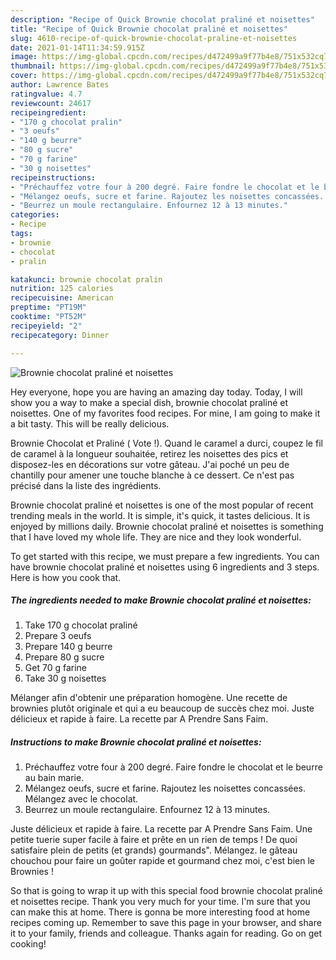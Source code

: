 ```yaml
---
description: "Recipe of Quick Brownie chocolat praliné et noisettes"
title: "Recipe of Quick Brownie chocolat praliné et noisettes"
slug: 4610-recipe-of-quick-brownie-chocolat-praline-et-noisettes
date: 2021-01-14T11:34:59.915Z
image: https://img-global.cpcdn.com/recipes/d472499a9f77b4e8/751x532cq70/brownie-chocolat-praline-et-noisettes-photo-principale-de-la-recette.jpg
thumbnail: https://img-global.cpcdn.com/recipes/d472499a9f77b4e8/751x532cq70/brownie-chocolat-praline-et-noisettes-photo-principale-de-la-recette.jpg
cover: https://img-global.cpcdn.com/recipes/d472499a9f77b4e8/751x532cq70/brownie-chocolat-praline-et-noisettes-photo-principale-de-la-recette.jpg
author: Lawrence Bates
ratingvalue: 4.7
reviewcount: 24617
recipeingredient:
- "170 g chocolat pralin"
- "3 oeufs"
- "140 g beurre"
- "80 g sucre"
- "70 g farine"
- "30 g noisettes"
recipeinstructions:
- "Préchauffez votre four à 200 degré. Faire fondre le chocolat et le beurre au bain marie."
- "Mélangez oeufs, sucre et farine. Rajoutez les noisettes concassées. Mélangez avec le chocolat."
- "Beurrez un moule rectangulaire. Enfournez 12 à 13 minutes."
categories:
- Recipe
tags:
- brownie
- chocolat
- pralin

katakunci: brownie chocolat pralin 
nutrition: 125 calories
recipecuisine: American
preptime: "PT19M"
cooktime: "PT52M"
recipeyield: "2"
recipecategory: Dinner

---
```



![Brownie chocolat praliné et noisettes](https://img-global.cpcdn.com/recipes/d472499a9f77b4e8/751x532cq70/brownie-chocolat-praline-et-noisettes-photo-principale-de-la-recette.jpg)

Hey everyone, hope you are having an amazing day today. Today, I will show you a way to make a special dish, brownie chocolat praliné et noisettes. One of my favorites food recipes. For mine, I am going to make it a bit tasty. This will be really delicious.

Brownie Chocolat et Praliné ( Vote !). Quand le caramel a durci, coupez le fil de caramel à la longueur souhaitée, retirez les noisettes des pics et disposez-les en décorations sur votre gâteau. J&#39;ai poché un peu de chantilly pour amener une touche blanche à ce dessert. Ce n&#39;est pas précisé dans la liste des ingrédients.

Brownie chocolat praliné et noisettes is one of the most popular of recent trending meals in the world. It is simple, it's quick, it tastes delicious. It is enjoyed by millions daily. Brownie chocolat praliné et noisettes is something that I have loved my whole life. They are nice and they look wonderful.


To get started with this recipe, we must prepare a few ingredients. You can have brownie chocolat praliné et noisettes using 6 ingredients and 3 steps. Here is how you cook that.

<!--inarticleads1-->

##### The ingredients needed to make Brownie chocolat praliné et noisettes:

1. Take 170 g chocolat praliné
1. Prepare 3 oeufs
1. Prepare 140 g beurre
1. Prepare 80 g sucre
1. Get 70 g farine
1. Take 30 g noisettes


Mélanger afin d&#39;obtenir une préparation homogène. Une recette de brownies plutôt originale et qui a eu beaucoup de succès chez moi. Juste délicieux et rapide à faire. La recette par A Prendre Sans Faim. 

<!--inarticleads2-->

##### Instructions to make Brownie chocolat praliné et noisettes:

1. Préchauffez votre four à 200 degré. Faire fondre le chocolat et le beurre au bain marie.
1. Mélangez oeufs, sucre et farine. Rajoutez les noisettes concassées. Mélangez avec le chocolat.
1. Beurrez un moule rectangulaire. Enfournez 12 à 13 minutes.


Juste délicieux et rapide à faire. La recette par A Prendre Sans Faim. Une petite tuerie super facile à faire et prête en un rien de temps ! De quoi satisfaire plein de petits (et grands) gourmands&#34;. Mélangez. le gâteau chouchou pour faire un goûter rapide et gourmand chez moi, c&#39;est bien le Brownies ! 

So that is going to wrap it up with this special food brownie chocolat praliné et noisettes recipe. Thank you very much for your time. I'm sure that you can make this at home. There is gonna be more interesting food at home recipes coming up. Remember to save this page in your browser, and share it to your family, friends and colleague. Thanks again for reading. Go on get cooking!

